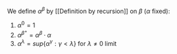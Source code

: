 We define $\alpha^{\beta}$ by [[Definition by recursion]] on $\beta$ ($\alpha$ fixed):
1. $\alpha^{0}=1$
2. $\alpha^{\beta^{+}}=\alpha^{\beta}\cdot \alpha$
3. $\alpha^{\lambda}=sup \{ \alpha^{\gamma}:\gamma<\lambda \}$ for $\lambda\neq 0$ limit
